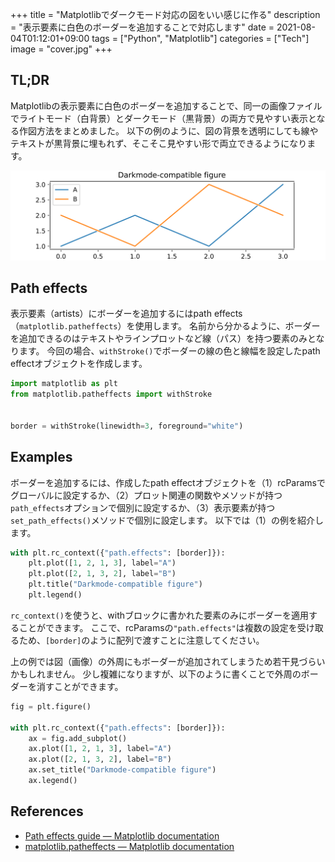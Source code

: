 +++
title = "Matplotlibでダークモード対応の図をいい感じに作る"
description = "表示要素に白色のボーダーを追加することで対応します"
date = 2021-08-04T01:12:01+09:00
tags = ["Python", "Matplotlib"]
categories = ["Tech"]
image = "cover.jpg"
+++

## TL;DR

Matplotlibの表示要素に白色のボーダーを追加することで、同一の画像ファイルでライトモード（白背景）とダークモード（黒背景）の両方で見やすい表示となる作図方法をまとめました。
以下の例のように、図の背景を透明にしても線やテキストが黒背景に埋もれず、そこそこ見やすい形で両立できるようになります。

![サイドバーからダークモードを切り替えて表示の違いを確認できます](darkmode-compatible-figure.png)

## Path effects

表示要素（artists）にボーダーを追加するにはpath effects（`matplotlib.patheffects`）を使用します。
名前から分かるように、ボーダーを追加できるのはテキストやラインプロットなど線（パス）を持つ要素のみとなります。
今回の場合、`withStroke()`でボーダーの線の色と線幅を設定したpath effectオブジェクトを作成します。

```python
import matplotlib as plt
from matplotlib.patheffects import withStroke


border = withStroke(linewidth=3, foreground="white")
```

## Examples

ボーダーを追加するには、作成したpath effectオブジェクトを（1）rcParamsでグローバルに設定するか、（2）プロット関連の関数やメソッドが持つ`path_effects`オプションで個別に設定するか、（3）表示要素が持つ`set_path_effects()`メソッドで個別に設定します。
以下では（1）の例を紹介します。

```python
with plt.rc_context({"path.effects": [border]}):
    plt.plot([1, 2, 1, 3], label="A")
    plt.plot([2, 1, 3, 2], label="B")
    plt.title("Darkmode-compatible figure")
    plt.legend()
```

`rc_context()`を使うと、withブロックに書かれた要素のみにボーダーを適用することができます。
ここで、rcParamsの`"path.effects"`は複数の設定を受け取るため、`[border]`のように配列で渡すことに注意してください。

上の例では図（画像）の外周にもボーダーが追加されてしまうため若干見づらいかもしれません。
少し複雑になりますが、以下のように書くことで外周のボーダーを消すことができます。

```python
fig = plt.figure()

with plt.rc_context({"path.effects": [border]}):
    ax = fig.add_subplot()
    ax.plot([1, 2, 1, 3], label="A")
    ax.plot([2, 1, 3, 2], label="B")
    ax.set_title("Darkmode-compatible figure")
    ax.legend()
```

## References

- [Path effects guide — Matplotlib documentation](https://matplotlib.org/stable/tutorials/advanced/patheffects_guide.html)
- [matplotlib.patheffects — Matplotlib documentation](https://matplotlib.org/stable/api/patheffects_api.html#matplotlib.patheffects.withStroke)
